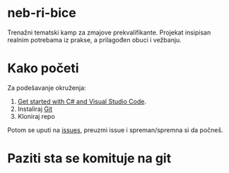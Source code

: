 # neb-ri-bice
Trenažni tematski kamp za zmajove prekvalifikante. Projekat insipisan realnim potrebama iz prakse, a prilagođen obuci i vežbanju.

# Kako početi
Za podešavanje okruženja:

1. [Get started with C# and Visual Studio Code](https://docs.microsoft.com/en-us/dotnet/core/tutorials/with-visual-studio-code).
2. Instaliraj [Git](https://git-scm.com/downloads)
3. Kloniraj repo

Potom se uputi na [issues](https://github.com/redeyens/neb-ri-bice/issues), preuzmi issue i spreman/spremna si da počneš.

# Paziti sta se komituje na git
